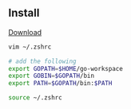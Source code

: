 ## Install

[Download](https://golang.org/dl/)

```bash
vim ~/.zshrc

# add the following
export GOPATH=$HOME/go-workspace
export GOBIN=$GOPATH/bin
export PATH=$GOPATH/bin:$PATH

source ~/.zshrc
```

